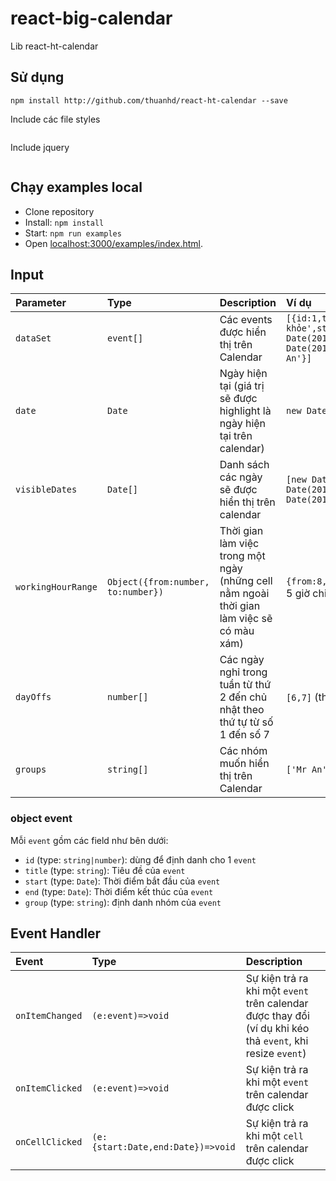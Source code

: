 react-big-calendar
========================

Lib react-ht-calendar

## Sử dụng
```
npm install http://github.com/thuanhd/react-ht-calendar --save
```
Include các file styles
```
```
Include jquery
```
```

## Chạy examples local

* Clone repository
* Install: `npm install`
* Start: `npm run examples`
* Open [localhost:3000/examples/index.html](http://localhost:3000/examples/index.html).

## Input


| Parameter | Type | Description | Ví dụ |
|:---|:---|:---|:---|
| `dataSet` | `event[]` | Các events được hiển thị trên Calendar | `[{id:1,title:'Khám sức khỏe',start: new Date(2018,0,1,10,30,0),end: new Date(2018,0,1,12,45,0),group:'Mr An'}]` |
| `date` | `Date` | Ngày hiện tại (giá trị sẽ được highlight là ngày hiện tại trên calendar) | `new Date()` |
| `visibleDates` | `Date[]` | Danh sách các ngày sẽ được hiển thị trên calendar | `[new Date(2018,0,1),new Date(2018,0,2),new Date(2018,0,3),]` |
| `workingHourRange` | `Object({from:number, to:number})` | Thời gian làm việc trong một ngày (những cell nằm ngoài thời gian làm việc sẽ có màu xám) | `{from:8,to:17}` từ 8 giờ sáng đến 5 giờ chiều |
| `dayOffs` | `number[]` | Các ngày nghỉ trong tuần từ thứ 2 đến chủ nhật theo thứ tự từ số 1 đến số 7 | `[6,7]` (thứ 7 và chủ nhật) |
| `groups` | `string[]` | Các nhóm muốn hiển thị trên Calendar | `['Mr An','Mr Ha']` |



### object event

Mỗi `event` gồm các field như bên dưới:
 * `id` (type: `string|number`): dùng để định danh cho 1 `event`
 * `title` (type: `string`): Tiêu đề của `event`
 * `start` (type: `Date`): Thời điểm bắt đầu của `event`
 * `end` (type: `Date`): Thời điểm kết thúc của `event`
 * `group` (type: `string`): định danh nhóm của `event`

## Event Handler

| Event | Type | Description |
|:---|:---|:---|
| `onItemChanged` | `(e:event)=>void` | Sự kiện trả ra khi một `event` trên calendar được thay đổi (ví dụ khi kéo thả `event`, khi resize `event`) |
| `onItemClicked` | `(e:event)=>void` | Sự kiện trả ra khi một `event` trên calendar được click |
| `onCellClicked` | `(e:{start:Date,end:Date})=>void` | Sự kiện trả ra khi một `cell` trên calendar được click |



